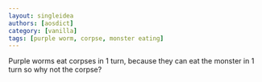 ```yaml
---
layout: singleidea
authors: [aosdict]
category: [vanilla]
tags: [purple worm, corpse, monster eating]
---
```

Purple worms eat corpses in 1 turn, because they can eat the monster in 1 turn so why not the corpse?
